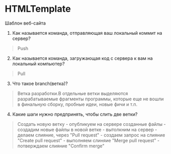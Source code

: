 # HTMLTemplate
Шаблон веб-сайта

1. Как называется команда, отправляющая ваш локальный коммит на сервер?
> Push
2. Как называется команда, загружающая код с сервера к вам на локальный компьютер?
> Pull
3. Что такое branch(ветка)?
> Ветка разработки.В отдельные ветки выделяются разрабатываемые фрагменты программы, которые еще не вошли в финальную сборку, пробные идеи, новые фичи и т.п.  
4. Какие шаги нужно предпринять, чтобы слить две ветки?
> Создать новую ветку - опубликуем на сервере созданные файлы - создадим новые файлы в новой ветке - вытолкним на сервер - делаем слияние, через "Pull request" - создаем запрос на слияние "Create pull request" - выполняем слиняие "Merge pull request" - потверждаем слияние "Confirm merge"
